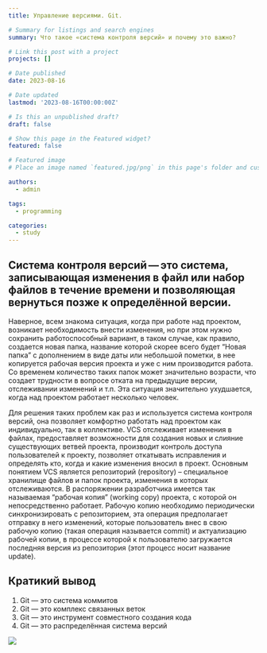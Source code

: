 ```yaml
---
title: Управление версиями. Git.

# Summary for listings and search engines
summary: Что такое «система контроля версий» и почему это важно?

# Link this post with a project
projects: []

# Date published
date: 2023-08-16

# Date updated
lastmod: '2023-08-16T00:00:00Z'

# Is this an unpublished draft?
draft: false

# Show this page in the Featured widget?
featured: false

# Featured image
# Place an image named `featured.jpg/png` in this page's folder and customize its options here.

authors:
  - admin

tags:
  - programming

categories:
  - study
---
```



## Система контроля версий — это система, записывающая изменения в файл или набор файлов в течение времени и позволяющая вернуться позже к определённой версии.
Наверное, всем знакома ситуация, когда при работе над проектом, возникает необходимость внести изменения, но при этом нужно сохранить работоспособный вариант, в таком случае, как правило, создается новая папка, название которой скорее всего будет  “Новая папка” с дополнением в виде даты или небольшой пометки, в нее копируется рабочая версия проекта и уже с ним производится работа. Со временем количество таких папок может значительно возрасти, что создает трудности в вопросе отката на предыдущие версии, отслеживании изменений и т.п. Эта ситуация значительно ухудшается, когда над проектом работает несколько человек.

Для решения таких проблем как раз и используется система контроля версий, она позволяет комфортно работать над проектом как индивидуально, так в коллективе. VCS отслеживает изменения в файлах, предоставляет возможности для создания новых и слияние существующих ветвей проекта, производит контроль доступа пользователей к проекту, позволяет откатывать исправления и определять кто, когда и какие изменения вносил в проект. Основным понятием VCS является репозиторий (repository) – специальное хранилище файлов и папок проекта, изменения в которых отслеживаются. В распоряжении разработчика имеется так называемая “рабочая копия” (working copy) проекта, с которой он непосредственно работает. Рабочую копию необходимо периодически синхронизировать с репозиторием, эта операция предполагает отправку в него изменений, которые пользователь внес в свою рабочую копию (такая операция называется commit) и актуализацию рабочей копии, в процессе которой к пользователю загружается последняя версия из репозитория (этот процесс носит название update).
## Кратикий вывод
1. Git — это система коммитов
2. Git — это комплекс связанных веток
3. Git — это инструмент совместного создания кода
4. Git — это распределённая система версий

![](2post/featured.jpg)
